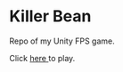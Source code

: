 # Killer Bean
Repo of my Unity FPS game.

Click <a href="https://sovietdog64.github.io/Killer-Bean/">here </a> to play.

